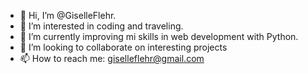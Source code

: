- 👋 Hi, I’m @GiselleFlehr.
- 👀 I’m interested in coding and traveling.
- 🌱 I’m currently improving mi skills in web development with Python.
- 💞️ I’m looking to collaborate on interesting projects
- 📫 How to reach me: giselleflehr@gmail.com

<!---
GiselleFlehr/GiselleFlehr is a ✨ special ✨ repository because its `README.md` (this file) appears on your GitHub profile.
You can click the Preview link to take a look at your changes.
--->
